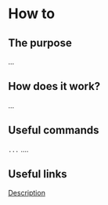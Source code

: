 # How to <SOMETHING>

## The purpose
...  

## How does it work?
...  

## Useful commands
`...`  ....  

## Useful links
[Description](https://www.cisco.com)  

